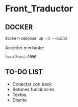 # Front_Traductor
## DOCKER
```
docker-compose up -d --build
```

Acceder mediante:
```
localhost:9090
```

## TO-DO LIST
- Conectar con back
- Botones funcionales
- Textos
- Diseño
